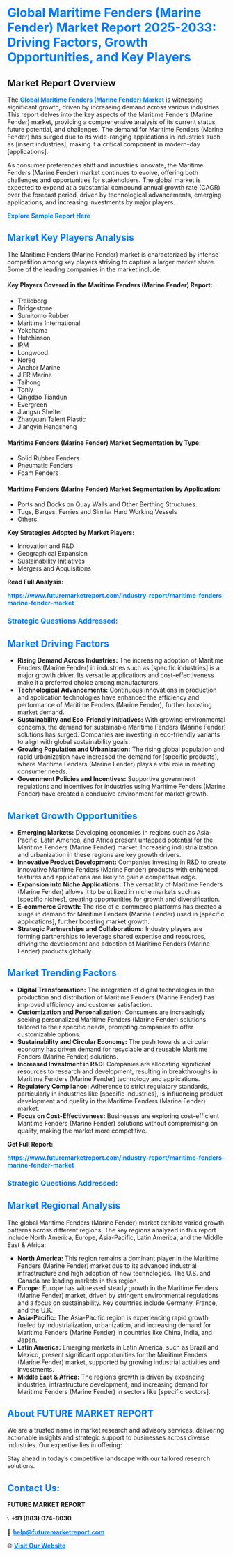 <h1 style="color: #007BFF;">Global Maritime Fenders (Marine Fender) Market Report 2025-2033: Driving Factors, Growth Opportunities, and Key Players</h1>

<section id="overview">
<h2>Market Report Overview</h2>
<p>The <a href="https://www.futuremarketreport.com/industry-report/maritime-fenders-marine-fender-market" style="color: #007BFF; text-decoration: none;"><strong>Global Maritime Fenders (Marine Fender) Market</strong></a> is witnessing significant growth, driven by increasing demand across various industries. This report delves into the key aspects of the Maritime Fenders (Marine Fender) market, providing a comprehensive analysis of its current status, future potential, and challenges. The demand for Maritime Fenders (Marine Fender) has surged due to its wide-ranging applications in industries such as [insert industries], making it a critical component in modern-day [applications].</p>
<p>As consumer preferences shift and industries innovate, the Maritime Fenders (Marine Fender) market continues to evolve, offering both challenges and opportunities for stakeholders. The global market is expected to expand at a substantial compound annual growth rate (CAGR) over the forecast period, driven by technological advancements, emerging applications, and increasing investments by major players.</p>
</section>

<section id="overview">
<p><a href="https://www.futuremarketreport.com/request-sample/reportId=57039" style="color: #007BFF; text-decoration: none;"><strong>Explore Sample Report Here</strong></a></p>
</section>

<section id="key-players">
<h2 style="color: #007BFF;">Market Key Players Analysis</h2>
<p>The Maritime Fenders (Marine Fender) market is characterized by intense competition among key players striving to capture a larger market share. Some of the leading companies in the market include:</p>
<h4>Key Players Covered in the Maritime Fenders (Marine Fender) Report:</h4>
<ul><li>Trelleborg</li><li>Bridgestone</li><li>Sumitomo Rubber</li><li>Maritime International</li><li>Yokohama</li><li>Hutchinson</li><li>IRM</li><li>Longwood</li><li>Noreq</li><li>Anchor Marine</li><li>JIER Marine</li><li>Taihong</li><li>Tonly</li><li>Qingdao Tiandun</li><li>Evergreen</li><li>Jiangsu Shelter</li><li>Zhaoyuan Talent Plastic</li><li>Jiangyin Hengsheng</li></ul>
<h4>Maritime Fenders (Marine Fender) Market Segmentation by Type:</h4>
<ul><li>Solid Rubber Fenders</li><li>Pneumatic Fenders</li><li>Foam Fenders</li></ul>

<h4>Maritime Fenders (Marine Fender) Market Segmentation by Application:</h4>
<ul><li>Ports and Docks on Quay Walls and Other Berthing Structures.</li><li>Tugs, Barges, Ferries and Similar Hard Working Vessels</li><li>Others</li></ul>
<p><strong>Key Strategies Adopted by Market Players:</strong></p>
<ul>
<li>Innovation and R&D</li>
<li>Geographical Expansion</li>
<li>Sustainability Initiatives</li>
<li>Mergers and Acquisitions</li>
</ul>
</section>

<section>
<p><strong>Read Full Analysis: </strong></p><a href="https://www.futuremarketreport.com/industry-report/maritime-fenders-marine-fender-market" style="color: #007BFF; text-decoration: none;"><strong>https://www.futuremarketreport.com/industry-report/maritime-fenders-marine-fender-market</strong></a>
<h3 style="color: #007BFF;">Strategic Questions Addressed:</h3>
</section>

<section id="driving-factors">
<h2 style="color: #007BFF;">Market Driving Factors</h2>
<ul>
<li><strong>Rising Demand Across Industries:</strong> The increasing adoption of Maritime Fenders (Marine Fender) in industries such as [specific industries] is a major growth driver. Its versatile applications and cost-effectiveness make it a preferred choice among manufacturers.</li>
<li><strong>Technological Advancements:</strong> Continuous innovations in production and application technologies have enhanced the efficiency and performance of Maritime Fenders (Marine Fender), further boosting market demand.</li>
<li><strong>Sustainability and Eco-Friendly Initiatives:</strong> With growing environmental concerns, the demand for sustainable Maritime Fenders (Marine Fender) solutions has surged. Companies are investing in eco-friendly variants to align with global sustainability goals.</li>
<li><strong>Growing Population and Urbanization:</strong> The rising global population and rapid urbanization have increased the demand for [specific products], where Maritime Fenders (Marine Fender) plays a vital role in meeting consumer needs.</li>
<li><strong>Government Policies and Incentives:</strong> Supportive government regulations and incentives for industries using Maritime Fenders (Marine Fender) have created a conducive environment for market growth.</li>
</ul>
</section>

<section id="growth-opportunities">
<h2 style="color: #007BFF;">Market Growth Opportunities</h2>
<ul>
<li><strong>Emerging Markets:</strong> Developing economies in regions such as Asia-Pacific, Latin America, and Africa present untapped potential for the Maritime Fenders (Marine Fender) market. Increasing industrialization and urbanization in these regions are key growth drivers.</li>
<li><strong>Innovative Product Development:</strong> Companies investing in R&D to create innovative Maritime Fenders (Marine Fender) products with enhanced features and applications are likely to gain a competitive edge.</li>
<li><strong>Expansion into Niche Applications:</strong> The versatility of Maritime Fenders (Marine Fender) allows it to be utilized in niche markets such as [specific niches], creating opportunities for growth and diversification.</li>
<li><strong>E-commerce Growth:</strong> The rise of e-commerce platforms has created a surge in demand for Maritime Fenders (Marine Fender) used in [specific applications], further boosting market growth.</li>
<li><strong>Strategic Partnerships and Collaborations:</strong> Industry players are forming partnerships to leverage shared expertise and resources, driving the development and adoption of Maritime Fenders (Marine Fender) products globally.</li>
</ul>
</section>

<section id="trending-factors">
<h2 style="color: #007BFF;">Market Trending Factors</h2>
<ul>
<li><strong>Digital Transformation:</strong> The integration of digital technologies in the production and distribution of Maritime Fenders (Marine Fender) has improved efficiency and customer satisfaction.</li>
<li><strong>Customization and Personalization:</strong> Consumers are increasingly seeking personalized Maritime Fenders (Marine Fender) solutions tailored to their specific needs, prompting companies to offer customizable options.</li>
<li><strong>Sustainability and Circular Economy:</strong> The push towards a circular economy has driven demand for recyclable and reusable Maritime Fenders (Marine Fender) solutions.</li>
<li><strong>Increased Investment in R&D:</strong> Companies are allocating significant resources to research and development, resulting in breakthroughs in Maritime Fenders (Marine Fender) technology and applications.</li>
<li><strong>Regulatory Compliance:</strong> Adherence to strict regulatory standards, particularly in industries like [specific industries], is influencing product development and quality in the Maritime Fenders (Marine Fender) market.</li>
<li><strong>Focus on Cost-Effectiveness:</strong> Businesses are exploring cost-efficient Maritime Fenders (Marine Fender) solutions without compromising on quality, making the market more competitive.</li>
</ul>
</section>

<section>
<p><strong>Get Full Report: </strong></p><a href="https://www.futuremarketreport.com/industry-report/maritime-fenders-marine-fender-market" style="color: #007BFF; text-decoration: none;"><strong>https://www.futuremarketreport.com/industry-report/maritime-fenders-marine-fender-market</strong></a>
<h3 style="color: #007BFF;">Strategic Questions Addressed:</h3>
</section>


<section id="regional-analysis">
<h2 style="color: #007BFF;">Market Regional Analysis</h2>
<p>The global Maritime Fenders (Marine Fender) market exhibits varied growth patterns across different regions. The key regions analyzed in this report include North America, Europe, Asia-Pacific, Latin America, and the Middle East & Africa:</p>
<ul>
<li><strong>North America:</strong> This region remains a dominant player in the Maritime Fenders (Marine Fender) market due to its advanced industrial infrastructure and high adoption of new technologies. The U.S. and Canada are leading markets in this region.</li>
<li><strong>Europe:</strong> Europe has witnessed steady growth in the Maritime Fenders (Marine Fender) market, driven by stringent environmental regulations and a focus on sustainability. Key countries include Germany, France, and the U.K.</li>
<li><strong>Asia-Pacific:</strong> The Asia-Pacific region is experiencing rapid growth, fueled by industrialization, urbanization, and increasing demand for Maritime Fenders (Marine Fender) in countries like China, India, and Japan.</li>
<li><strong>Latin America:</strong> Emerging markets in Latin America, such as Brazil and Mexico, present significant opportunities for the Maritime Fenders (Marine Fender) market, supported by growing industrial activities and investments.</li>
<li><strong>Middle East & Africa:</strong> The region’s growth is driven by expanding industries, infrastructure development, and increasing demand for Maritime Fenders (Marine Fender) in sectors like [specific sectors].</li>
</ul>
</section>

<footer>
<h2 style="color: #007BFF;">About FUTURE MARKET REPORT</h2>
<p>We are a trusted name in market research and advisory services, delivering actionable insights and strategic support to businesses across diverse industries. Our expertise lies in offering:</p>

<p>Stay ahead in today’s competitive landscape with our tailored research solutions.</p>

<h2 style="color: #007BFF;">Contact Us:</h2>
<p><strong>FUTURE MARKET REPORT</strong></p>
<p>📞 <strong>+91 (883) 074-8030</strong></p>
<p>📧 <strong><a href="mailto:help@futuremarketreport.com" style="color: #007BFF;">help@futuremarketreport.com</a></strong></p>
<p>🌐 <strong><a href="https://www.futuremarketreport.com/" style="color: #007BFF;">Visit Our Website</a></strong></p>
</footer>